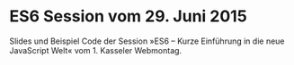 # ES6 Session vom 29. Juni 2015 
Slides und Beispiel Code der Session »ES6 – Kurze Einführung in die neue JavaScript Welt« vom 1. Kasseler Webmontag.
